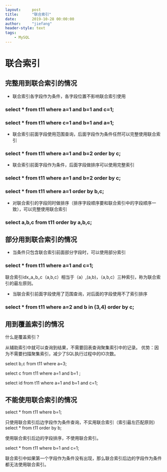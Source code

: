 ```yaml
---
layout:     post
title:      "联合索引"
date:       2019-10-28 00:00:00
author:     "jiefang"
header-style: text
tags:
    - MySQL
---
```

# 联合索引
## 完整用到联合索引的情况
- 联合索引各字段作为条件，各字段位置不影响联合索引使用
### select * from t11 where a=1 and b=1 and c=1;
### select * from t11 where c=1 and b=1 and a=1;
- 联合索引前面字段使用范围查询，后面字段作为条件任然可以完整使用联合索引
### select * from t11 where a=1 and b=2 order by c; 
- 联合索引前面字段作为条件，后面字段做排序可以使用完整索引
### select * from t11 where a=1 and b=2 order by c;
### select * from t11 where a=1 order by b,c;
- 对联合索引的字段同时做排序（排序字段顺序要和联合索引中的字段顺序一致），可以完整使用联合索引
### select a,b,c from t11 order by a,b,c;
## 部分用到联合索引的情况
- 当条件只包含联合索引前面部分字段时，可以使用部分索引
### select * from t11 where a=1 and c=1;
联合索引idx_a_b_c（a,b,c）相当于（a）,(a,b)，（a,b,c）三种索引，称为联合索引的最左原则。
- 当联合索引前面字段使用了范围查询，对后面的字段使用不了索引排序
### select * from t11 where a=2  and b in (3,4) order by c;

## 用到覆盖索引的情况
什么是覆盖索引？

从辅助索引中就可以查询到结果，不需要回表查询聚集索引中的记录。
优势：因为不需要扫描聚集索引，减少了SQL执行过程中的IO次数。

select b,c from t11 where a=3;

select c from t11 where a=1 and b=1 ;

select id from t11 where a=1 and b=1 and c=1; 

## 不能使用联合索引的情况
select * from t11 where b=1;

只使用联合索引后边字段作为条件查询，不实用联合索引（索引最左匹配原则）
select * from t11 order by b;

使用联合索引后边的字段排序，不使用联合索引。

select * from t11 where b=1 and c=1;

联合索引中如果第一个字段作为条件没有出现，那么联合索引后边的字段作为条件都无法使用联合索引。